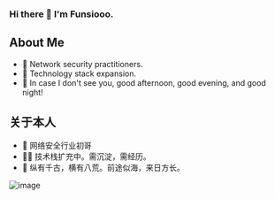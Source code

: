 ### Hi there 👋 I'm Funsiooo.

About Me
---
- 🔭 Network security practitioners.
- 🤹‍ Technology stack expansion.
- 🌱 In case I don't see you, good afternoon, good evening, and good night!

关于本人
---
- 🔭 网络安全行业初哥
- 🤹‍♂️ 技术栈扩充中。需沉淀，需经历。
- 🌱 纵有千古，横有八荒。前途似海，来日方长。

![image](https://user-images.githubusercontent.com/50167548/192682758-c041ae05-d467-463f-81f8-225fc9aac10a.png)
